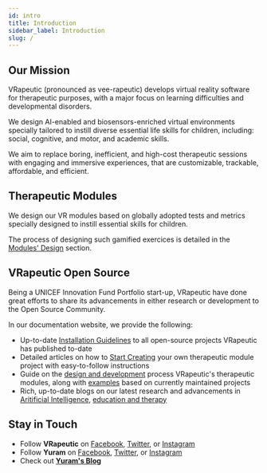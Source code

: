 ```yaml
---
id: intro
title: Introduction
sidebar_label: Introduction
slug: /
---
```


## Our Mission

VRapeutic (pronounced as vee-rapeutic) develops virtual reality software for therapeutic purposes, with a major focus on learning difficulties and developmental disorders.

We design AI-enabled and biosensors-enriched virtual environments specially tailored to instill diverse essential life skills for children, including: social, cognitive, and motor, and academic skills.

We aim to replace boring, inefficient, and high-cost therapeutic sessions with engaging and immersive experiences, that are customizable, trackable, affordable, and efficient.

## Therapeutic Modules

<!-- ![i](https://lh5.googleusercontent.com/nSfEZJMjP1kkhpKLvJpRGSRSnBYEUn1vXMWUaeu-wyF1RlBbBSSfHAnrJNgkLrI9tBcCjHzGiwn_sKohzYRsGcU0jhCY9VMuluhyF-8l) -->

We design our VR modules based on globally adopted tests and metrics specially designed to instill essential skills for children.

The process of designing such gamified exercices is detailed in the [Modules' Design](docs/module-design) section.

## VRapeutic Open Source

Being a UNICEF Innovation Fund Portfolio start-up, VRapeutic have done great efforts to share its advancements in either research or development to the Open Source Community.

In our documentation website, we provide the following:
- Up-to-date [Installation Guidelines](/docs/installation-guide) to all open-source projects VRapeutic has published to-date
- Detailed articles on how to [Start Creating](/docs/get-started) your own therapeutic module project with easy-to-follow instructions
- Guide on the [design and development](/docs/module-design) process VRapeutic's therapeutic modules, along with [examples](/docs/ellie-tale) based on currently maintained projects
- Rich, up-to-date blogs on our latest research and advancements in [Aritificial Intelligence](/blog), [education and therapy](/ed-blog)

## Stay in Touch

- Follow **VRapeutic** on [Facebook](https://www.facebook.com/myvrapeutic), [Twitter](https://twitter.com/myvrapeutic), or [Instagram](https://www.instagram.com/myvrapeutic/)
- Follow **Yuram** on [Facebook](https://www.facebook.com/yuramcares), [Twitter](https://twitter.com/yuramcares), or [Instagram](https://www.instagram.com/yuramcares/)
- Check out [**Yuram's Blog**](http://yuram.tech/blog/)